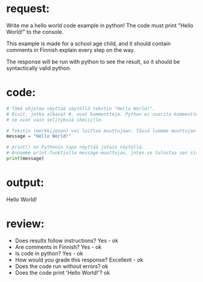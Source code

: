 # request:


Write me a hello world code example in python! The code must print "Hello World!" to the console.

This example is made for a school age child, and it should contain
comments in Finnish explain every step on the way. 

The response will be run with python to see the result, 
so it should be syntactically valid python.   


# code:

```python
# Tämä ohjelma näyttää näytöllä tekstin "Hello World!".
# Rivit, jotka alkavat #, ovat kommentteja. Python ei suorita kommentteja,
# ne ovat vain selityksiä ihmisille.

# Tekstin (merkkijonon) voi laittaa muuttujaan. Tässä luomme muuttujan nimeltä message.
message = "Hello World!"

# print() on Pythonin tapa näyttää jotain näytöllä.
# Annamme print-funktiolle message-muuttujan, joten se tulostaa sen sisällön.
print(message)
```

# output:

Hello World!


# review:

 * Does results follow instructions? Yes - ok
 * Are comments in Finnish? Yes - ok
 * Is code in python? Yes - ok
 * How would you grade this response? Excellent - ok
 * Does the code run without errors? ok
 * Does the code print 'Hello World!'? ok
